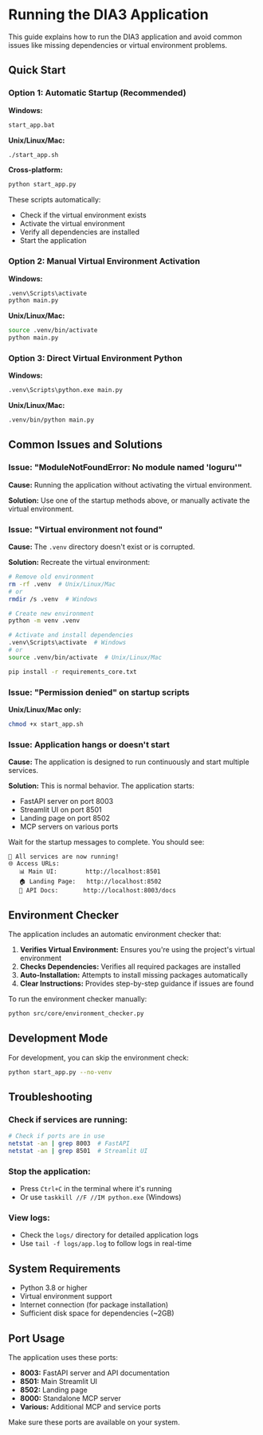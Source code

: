 # Running the DIA3 Application

This guide explains how to run the DIA3 application and avoid common issues like missing dependencies or virtual environment problems.

## Quick Start

### Option 1: Automatic Startup (Recommended)

**Windows:**
```bash
start_app.bat
```

**Unix/Linux/Mac:**
```bash
./start_app.sh
```

**Cross-platform:**
```bash
python start_app.py
```

These scripts automatically:
- Check if the virtual environment exists
- Activate the virtual environment
- Verify all dependencies are installed
- Start the application

### Option 2: Manual Virtual Environment Activation

**Windows:**
```bash
.venv\Scripts\activate
python main.py
```

**Unix/Linux/Mac:**
```bash
source .venv/bin/activate
python main.py
```

### Option 3: Direct Virtual Environment Python

**Windows:**
```bash
.venv\Scripts\python.exe main.py
```

**Unix/Linux/Mac:**
```bash
.venv/bin/python main.py
```

## Common Issues and Solutions

### Issue: "ModuleNotFoundError: No module named 'loguru'"

**Cause:** Running the application without activating the virtual environment.

**Solution:** Use one of the startup methods above, or manually activate the virtual environment.

### Issue: "Virtual environment not found"

**Cause:** The `.venv` directory doesn't exist or is corrupted.

**Solution:** Recreate the virtual environment:
```bash
# Remove old environment
rm -rf .venv  # Unix/Linux/Mac
# or
rmdir /s .venv  # Windows

# Create new environment
python -m venv .venv

# Activate and install dependencies
.venv\Scripts\activate  # Windows
# or
source .venv/bin/activate  # Unix/Linux/Mac

pip install -r requirements_core.txt
```

### Issue: "Permission denied" on startup scripts

**Unix/Linux/Mac only:**
```bash
chmod +x start_app.sh
```

### Issue: Application hangs or doesn't start

**Cause:** The application is designed to run continuously and start multiple services.

**Solution:** This is normal behavior. The application starts:
- FastAPI server on port 8003
- Streamlit UI on port 8501
- Landing page on port 8502
- MCP servers on various ports

Wait for the startup messages to complete. You should see:
```
🎉 All services are now running!
🌐 Access URLs:
   📊 Main UI:        http://localhost:8501
   🏠 Landing Page:   http://localhost:8502
   🔗 API Docs:       http://localhost:8003/docs
```

## Environment Checker

The application includes an automatic environment checker that:

1. **Verifies Virtual Environment:** Ensures you're using the project's virtual environment
2. **Checks Dependencies:** Verifies all required packages are installed
3. **Auto-Installation:** Attempts to install missing packages automatically
4. **Clear Instructions:** Provides step-by-step guidance if issues are found

To run the environment checker manually:
```bash
python src/core/environment_checker.py
```

## Development Mode

For development, you can skip the environment check:
```bash
python start_app.py --no-venv
```

## Troubleshooting

### Check if services are running:
```bash
# Check if ports are in use
netstat -an | grep 8003  # FastAPI
netstat -an | grep 8501  # Streamlit UI
```

### Stop the application:
- Press `Ctrl+C` in the terminal where it's running
- Or use `taskkill //F //IM python.exe` (Windows)

### View logs:
- Check the `logs/` directory for detailed application logs
- Use `tail -f logs/app.log` to follow logs in real-time

## System Requirements

- Python 3.8 or higher
- Virtual environment support
- Internet connection (for package installation)
- Sufficient disk space for dependencies (~2GB)

## Port Usage

The application uses these ports:
- **8003:** FastAPI server and API documentation
- **8501:** Main Streamlit UI
- **8502:** Landing page
- **8000:** Standalone MCP server
- **Various:** Additional MCP and service ports

Make sure these ports are available on your system.

